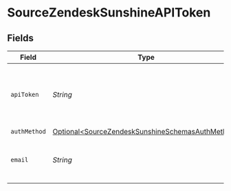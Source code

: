 # SourceZendeskSunshineAPIToken


## Fields

| Field                                                                                                                                             | Type                                                                                                                                              | Required                                                                                                                                          | Description                                                                                                                                       |
| ------------------------------------------------------------------------------------------------------------------------------------------------- | ------------------------------------------------------------------------------------------------------------------------------------------------- | ------------------------------------------------------------------------------------------------------------------------------------------------- | ------------------------------------------------------------------------------------------------------------------------------------------------- |
| `apiToken`                                                                                                                                        | *String*                                                                                                                                          | :heavy_check_mark:                                                                                                                                | API Token. See the <a href="https://docs.airbyte.com/integrations/sources/zendesk_sunshine">docs</a> for information on how to generate this key. |
| `authMethod`                                                                                                                                      | [Optional\<SourceZendeskSunshineSchemasAuthMethod>](../../models/shared/SourceZendeskSunshineSchemasAuthMethod.md)                                | :heavy_minus_sign:                                                                                                                                | N/A                                                                                                                                               |
| `email`                                                                                                                                           | *String*                                                                                                                                          | :heavy_check_mark:                                                                                                                                | The user email for your Zendesk account                                                                                                           |